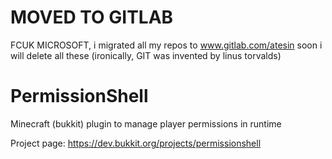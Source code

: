 # MOVED TO GITLAB
FCUK MICROSOFT, i migrated all my repos to www.gitlab.com/atesin soon i will delete all these (ironically, GIT was invented by linus torvalds)

# PermissionShell
Minecraft (bukkit) plugin to manage player permissions in runtime

Project page: https://dev.bukkit.org/projects/permissionshell
